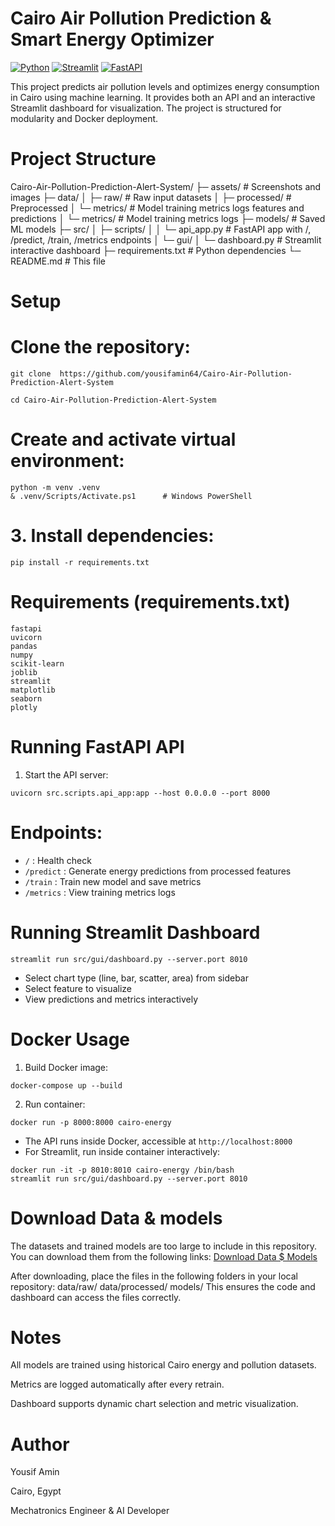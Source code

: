 # Cairo Air Pollution Prediction & Smart Energy Optimizer
[![Python](https://img.shields.io/badge/Python-3.11-blue)](https://www.python.org/)
[![Streamlit](https://img.shields.io/badge/Streamlit-1.24-orange)](https://streamlit.io/)
[![FastAPI](https://img.shields.io/badge/FastAPI-0.101-green)](https://fastapi.tiangolo.com/)

This project predicts air pollution levels and optimizes energy consumption in Cairo using machine learning. It provides both an API and an interactive Streamlit dashboard for visualization. The project is structured for modularity and Docker deployment.
# Project Structure
Cairo-Air-Pollution-Prediction-Alert-System/
├─ assets/ # Screenshots and images
├─ data/
│  ├─ raw/                     # Raw input datasets
│  ├─ processed/               # Preprocessed 
│  └─ metrics/ # Model training metrics logs
features and predictions
│  └─ metrics/                 # Model training metrics logs
├─ models/                     # Saved ML models
├─ src/
│  ├─ scripts/
│  │  └─ api_app.py            # FastAPI app   with /, /predict, /train, /metrics endpoints
│  └─ gui/
│     └─ dashboard.py          # Streamlit interactive dashboard
├─ requirements.txt            # Python dependencies
└─ README.md                   # This file
# Setup
# Clone the repository:
```
git clone  https://github.com/yousifamin64/Cairo-Air-Pollution-Prediction-Alert-System

cd Cairo-Air-Pollution-Prediction-Alert-System
```
# Create and activate virtual environment:
```
python -m venv .venv
& .venv/Scripts/Activate.ps1      # Windows PowerShell
```
# 3. Install dependencies:
```
pip install -r requirements.txt
```
# Requirements (requirements.txt)
```
fastapi
uvicorn
pandas
numpy
scikit-learn
joblib
streamlit
matplotlib
seaborn
plotly
```
# Running FastAPI API
1. Start the API server:
```
uvicorn src.scripts.api_app:app --host 0.0.0.0 --port 8000
```
# Endpoints:
- `/` : Health check
- `/predict` : Generate energy predictions from processed features
- `/train` : Train new model and save metrics
- `/metrics` : View training metrics logs
# Running Streamlit Dashboard
```
streamlit run src/gui/dashboard.py --server.port 8010
```
- Select chart type (line, bar, scatter, area) from sidebar
- Select feature to visualize
- View predictions and metrics interactively
# Docker Usage
1. Build Docker image:
```
docker-compose up --build

```
2. Run container:
```
docker run -p 8000:8000 cairo-energy
```
- The API runs inside Docker, accessible at `http://localhost:8000`
- For Streamlit, run inside container interactively:
```
docker run -it -p 8010:8010 cairo-energy /bin/bash
streamlit run src/gui/dashboard.py --server.port 8010
```
# Download Data & models
The datasets and trained models are too large to include in this repository.  
You can download them from the following links:
[Download Data $ Models](https://mega.nz/file/i5wUSCRb#unBUJ8sNOkCYkaLEZHP5NXc9Q-8TryvCTYkGm5OovGI)

After downloading, place the files in the following folders in your local repository:
data/raw/
data/processed/
models/
This ensures the code and dashboard can access the files correctly.

# Notes

All models are trained using historical Cairo energy and pollution datasets.

Metrics are logged automatically after every retrain.

Dashboard supports dynamic chart selection and metric visualization.

# Author

Yousif Amin
 
 Cairo, Egypt

Mechatronics Engineer & AI Developer

